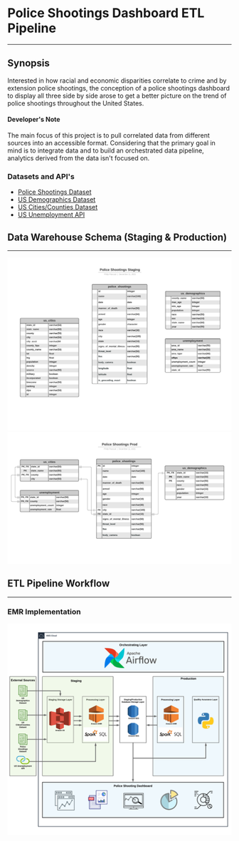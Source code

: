 # Police Shootings Dashboard ETL Pipeline
***

## Synopsis
Interested in how racial and economic disparities correlate to crime and by extension police shootings, the conception of a police shootings dashboard to display all three side by side arose to get a better picture on the trend of police shootings throughout the United States.

#### Developer's Note
The main focus of this project is to pull correlated data from different sources into an accessible format. Considering that the primary goal in mind is to integrate data and to build an orchestrated data pipeline, analytics derived from the data isn't focused on. 

### Datasets and API's
* [Police Shootings Dataset](https://github.com/washingtonpost/data-police-shootings)
* [US Demographics Dataset](https://docs.microsoft.com/en-us/azure/open-datasets/dataset-us-population-county?tabs=azureml-opendatasets)
* [US Cities/Counties Dataset](https://simplemaps.com/data/us-cities) 
* [US Unemployment API](https://www.careeronestop.org/Developers/WebAPI/Unemployment/get-unemployment-type.aspx)

## Data Warehouse Schema (Staging & Production)
***
![Staging Schema](https://github.com/Phileodontist/PoliceShootingsDashboard/blob/master/images/staging_schema.png)
![Production Schema](https://github.com/Phileodontist/PoliceShootingsDashboard/blob/master/images/prod_schema.png)

## ETL Pipeline Workflow
***
### EMR Implementation
![Police Shootings ETL Pipeline (EMR)](https://github.com/Phileodontist/PoliceShootingsDashboard/blob/master/images/PoliceShootings-ETL-Pipeline-EMR.png)
